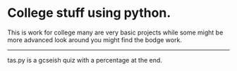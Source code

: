 # College stuff using python.

This is work for college many are very basic projects while some might be more advanced look around you might find the bodge work.

---

tas.py is a gcseish quiz with a percentage at the end.

